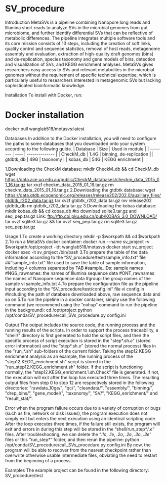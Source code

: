 # SV_procedure
Introduction
MetaSVs is a pipeline combining Nanopore long reads and Illumina short reads to analyze SVs in the microbial genomes from gut microbiome, and further identify differential SVs that can be reflective of metabolic differences. The pipeline integrates multiple software tools and its core mission consists of 13 steps, including the creation of soft links, quality control and sequence statistics, removal of host reads, metagenome assembly and evaluation, extraction of high-quality draft genomes (bins) and de-replication, species taxonomy and gene models of bins, detection and visualization of SVs, and KEGG enrichment analyses. MetaSVs gives researchers easy access to SVs and relevant metabolites in the microbial genomes without the requirement of specific technical expertise, which is particularly useful to researchers interested in metagenomic SVs but lacking sophisticated bioinformatic knowledge.


Installation
To install with Docker, run:
# Docker installation
docker pull wanglab518/metasvs:latest


Databases
In addition to the Docker installation, you will need to configure the paths to some databases that you downloaded onto your system according to the following guide.
| Database | Size |	Used in module |
| -------- | ---- | -------------- |
| CheckM_db |	1.4G |	binning, de-replication |
| gtdbtk_db	| 49G	| taxonomy |
| kobas_db |	54G	| KEGG enrichment |

1.Downloading the CheckM database:
mkdir CheckM_db && cd CheckM_db
wget https://data.ace.uq.edu.au/public/CheckM_databases/checkm_data_2015_01_16.tar.gz
tar xvzf checkm_data_2015_01_16.tar.gz 
rm checkm_data_2015_01_16.tar.gz
2.Downloading the gtdbtk database:
wget https://data.gtdb.ecogenomic.org/releases/release202/202.0/auxillary_files/gtdbtk_r202_data.tar.gz
tar xvzf gtdbtk_r202_data.tar.gz 
mv release202 gtdbtk_db 
rm gtdbtk_r202_data.tar.gz
3.Downloading the kobas database:
mkdir kobas_db && cd kobas_db
#to download sqlite3.tar.gz and seq_pep.tar.gz
Link: ftp://ftp.cbi.pku.edu.cn/pub/KOBAS_3.0_DOWNLOAD/
tar xvzf sqlite3.tar.gz  && tar xvzf seq_pep.tar.gz
rm sqlite3.tar.gz seq_pep.tar.gz

Usage
1.To create a working directory
mkdir -p $workpath && cd $workpath
2.To run a MetaSVs docker container:
docker run --name sv_project -v $workpath:/opt/project -idt wanglab518/metasvs
docker start sv_project
docker exec -it sv_project /bin/bash
3.To prepare the table of the data information according to the “SV_procedure/test/sample_info.txt” file
##“sample_info.txt” file used to save the table of sample information, including 4 columns separated by TAB
#sample_IDs: sample names
#NGS_rawnames: the names of Illumina sequence data
#ONT_rawnames: the names of Nanopore sequence data
#group: the group names of the sample
vi sample_info.txt
4.To prepare the configuration file as the pipeline input according to the “SV_procedure/test/config.ini” file
vi config.in  #including the path of database downloaded above, raw sequence data and so on
5.To run the pipeline in a docker container, simply use the following command (we recommend using the “nohup” command to run the pipeline in the background):
cd /opt/project
python /opt/conda/SV_procedure/call_SVs_procedure.py config.ini 
 
Output
The output includes the source code, the running process and the running results of the scripts. In order to support the process traceability, a "shell/" directory is first generated to hold the script files, and then the specific process of script execution is stored in the "step*.sh.*e*" (stored error information) and the "step*.sh.*o*" (stored the normal process) files in the "run_*.sh" sub-folders of the current folder. Taking the step12 KEGG enrichment analysis as an example, the running process of the "step12.KEGG_enrichment.sh" script is stored in the "run_step12.KEGG_enrichment.sh" folder. If the script is functioning normally, the "step12.KEGG_enrichment.1.sh.Check" file is generated. If not, the execution will exit after the loop has executed three times. The resulting output files from step 0 to step 12 are respectively stored in the following directories: "rawdata_10ge/", "qc/", "cleandata/", "assembly/", "binning/", "drep_bins/", "gene_model/", "taxonomy/", "SV/", "KEGG_enrichment/" and "result_stat/".

Error
when the program failure occurs due to a variety of corruption or bugs (such as file, network or disk issues), the program execution does not simply exit but enters the next execution using an identical scripting code. After the loop executes three times, if the failure still exists, the program will exit and errors in during this step will be stored in the “shell/run_step*/*.e*” files. After troubleshooting, we can delete the “*.1o*, *.1e*, *.2o*, *.2e*, *.3o*, *.3e*” files or this “run_step*” folder, and then rerun the pipeline:
python /opt/conda/SV_procedure/call_SVs_procedure.py config.ini
By now, the program will be able to recover from the nearest checkpoint rather than overwrite otherwise usable intermediate files, obviating the need to restart from the beginning of a process.

Examples
The example project can be found in the following directory: SV_procedure/test 
